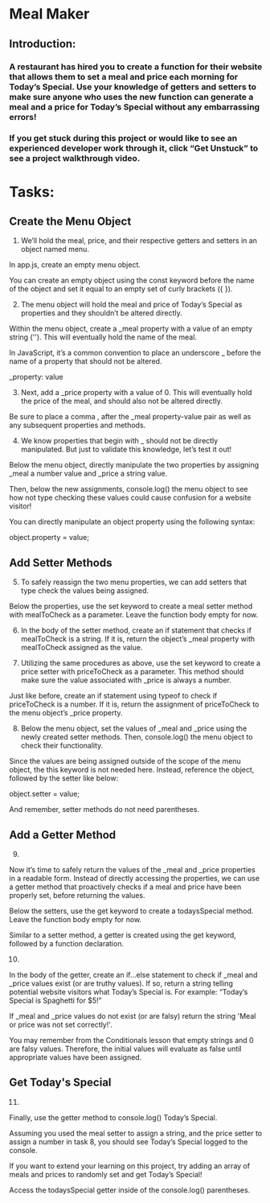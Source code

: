 # Meal Maker

## Introduction:
### A restaurant has hired you to create a function for their website that allows them to set a meal and price each morning for Today’s Special. Use your knowledge of getters and setters to make sure anyone who uses the new function can generate a meal and a price for Today’s Special without any embarrassing errors!

### If you get stuck during this project or would like to see an experienced developer work through it, click “Get Unstuck” to see a project walkthrough video.

# Tasks:
## Create the Menu Object

1. We’ll hold the meal, price, and their respective getters and setters in an object named menu.

In app.js, create an empty menu object.

You can create an empty object using the const keyword before the name of the object and set it equal to an empty set of curly brackets ({ }).

2. The menu object will hold the meal and price of Today’s Special as properties and they shouldn’t be altered directly.

Within the menu object, create a _meal property with a value of an empty string (''). This will eventually hold the name of the meal.

In JavaScript, it’s a common convention to place an underscore _ before the name of a property that should not be altered.

_property: value


3. Next, add a _price property with a value of 0. This will eventually hold the price of the meal, and should also not be altered directly.

Be sure to place a comma , after the _meal property-value pair as well as any subsequent properties and methods.

4. We know properties that begin with _ should not be directly manipulated. But just to validate this knowledge, let’s test it out!

Below the menu object, directly manipulate the two properties by assigning _meal a number value and _price a string value.

Then, below the new assignments, console.log() the menu object to see how not type checking these values could cause confusion for a website visitor!

You can directly manipulate an object property using the following syntax:

object.property = value;

## Add Setter Methods

5. To safely reassign the two menu properties, we can add setters that type check the values being assigned.

Below the properties, use the set keyword to create a meal setter method with mealToCheck as a parameter. Leave the function body empty for now.

6. In the body of the setter method, create an if statement that checks if mealToCheck is a string. If it is, return the object’s _meal property with mealToCheck assigned as the value.

7. Utilizing the same procedures as above, use the set keyword to create a price setter with priceToCheck as a parameter. This method should make sure the value associated with _price is always a number.

Just like before, create an if statement using typeof to check if priceToCheck is a number. If it is, return the assignment of priceToCheck to the menu object’s _price property.

8. Below the menu object, set the values of _meal and _price using the newly created setter methods. Then, console.log() the menu object to check their functionality.

Since the values are being assigned outside of the scope of the menu object, the this keyword is not needed here. Instead, reference the object, followed by the setter like below:

object.setter = value;


And remember, setter methods do not need parentheses.

## Add a Getter Method
9.
Now it’s time to safely return the values of the _meal and _price properties in a readable form. Instead of directly accessing the properties, we can use a getter method that proactively checks if a meal and price have been properly set, before returning the values.

Below the setters, use the get keyword to create a todaysSpecial method. Leave the function body empty for now.

Similar to a setter method, a getter is created using the get keyword, followed by a function declaration.

10.
In the body of the getter, create an if…else statement to check if _meal and _price values exist (or are truthy values). If so, return a string telling potential website visitors what Today’s Special is. For example: “Today’s Special is Spaghetti for $5!”

If _meal and _price values do not exist (or are falsy) return the string 'Meal or price was not set correctly!'.

You may remember from the Conditionals lesson that empty strings and 0 are falsy values. Therefore, the initial values will evaluate as false until appropriate values have been assigned.

## Get Today's Special
11.
Finally, use the getter method to console.log() Today’s Special.

Assuming you used the meal setter to assign a string, and the price setter to assign a number in task 8, you should see Today’s Special logged to the console.

If you want to extend your learning on this project, try adding an array of meals and prices to randomly set and get Today’s Special!

Access the todaysSpecial getter inside of the console.log() parentheses.